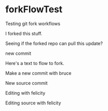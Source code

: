 # forkFlowTest
Testing git fork workflows

I forked this stuff.

Seeing if the forked repo can pull this update?

new commit

Here's a text to flow to fork.

Make a new commit with bruce

New source commit

Editing with felicity 

Editing source with felicity
